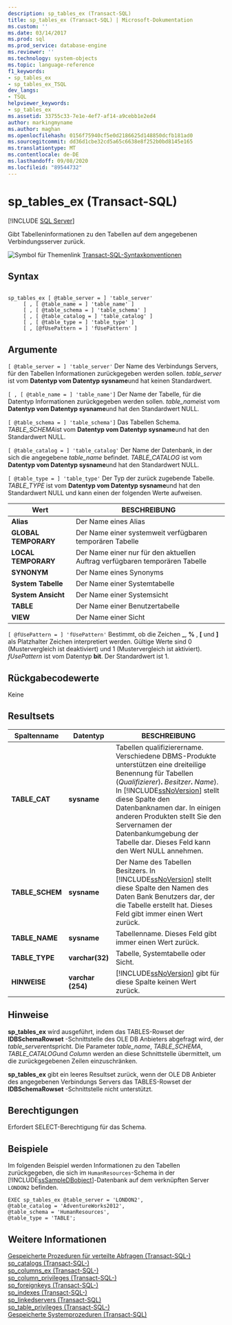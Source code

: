 ```yaml
---
description: sp_tables_ex (Transact-SQL)
title: sp_tables_ex (Transact-SQL) | Microsoft-Dokumentation
ms.custom: ''
ms.date: 03/14/2017
ms.prod: sql
ms.prod_service: database-engine
ms.reviewer: ''
ms.technology: system-objects
ms.topic: language-reference
f1_keywords:
- sp_tables_ex
- sp_tables_ex_TSQL
dev_langs:
- TSQL
helpviewer_keywords:
- sp_tables_ex
ms.assetid: 33755c33-7e1e-4ef7-af14-a9cebb1e2ed4
author: markingmyname
ms.author: maghan
ms.openlocfilehash: 0156f75940cf5e0d2186625d148850dcfb181ad0
ms.sourcegitcommit: dd36d1cbe32cd5a65c6638e8f252b0bd8145e165
ms.translationtype: MT
ms.contentlocale: de-DE
ms.lasthandoff: 09/08/2020
ms.locfileid: "89544732"
---
```

# <a name="sp_tables_ex-transact-sql"></a>sp_tables_ex (Transact-SQL)
[!INCLUDE [SQL Server](../../includes/applies-to-version/sqlserver.md)]

  Gibt Tabelleninformationen zu den Tabellen auf dem angegebenen Verbindungsserver zurück.  
  
 ![Symbol für Themenlink](../../database-engine/configure-windows/media/topic-link.gif "Symbol für Themenlink") [Transact-SQL-Syntaxkonventionen](../../t-sql/language-elements/transact-sql-syntax-conventions-transact-sql.md)  
  
## <a name="syntax"></a>Syntax  
  
```  
  
sp_tables_ex [ @table_server = ] 'table_server'   
     [ , [ @table_name = ] 'table_name' ]   
     [ , [ @table_schema = ] 'table_schema' ]  
     [ , [ @table_catalog = ] 'table_catalog' ]   
     [ , [ @table_type = ] 'table_type' ]   
     [ , [@fUsePattern = ] 'fUsePattern' ]  
```  
  
## <a name="arguments"></a>Argumente  
`[ @table_server = ] 'table_server'` Der Name des Verbindungs Servers, für den Tabellen Informationen zurückgegeben werden sollen. *table_server* ist vom **Datentyp vom Datentyp sysname**und hat keinen Standardwert.  
  
``[ , [ @table_name = ] 'table_name']`` Der Name der Tabelle, für die Datentyp Informationen zurückgegeben werden sollen. *table_name*ist vom **Datentyp vom Datentyp sysname**und hat den Standardwert NULL.  
  
`[ @table_schema = ] 'table_schema']` Das Tabellen Schema. *TABLE_SCHEMA*ist vom **Datentyp vom Datentyp sysname**und hat den Standardwert NULL.  
  
`[ @table_catalog = ] 'table_catalog'` Der Name der Datenbank, in der sich die angegebene *table_name* befindet. *TABLE_CATALOG* ist vom **Datentyp vom Datentyp sysname**und hat den Standardwert NULL.  
  
`[ @table_type = ] 'table_type'` Der Typ der zurück zugebende Tabelle. *TABLE_TYPE* ist vom **Datentyp vom Datentyp sysname**und hat den Standardwert NULL und kann einen der folgenden Werte aufweisen.  
  
|Wert|BESCHREIBUNG|  
|-----------|-----------------|  
|**Alias**|Der Name eines Alias|  
|**GLOBAL TEMPORARY**|Der Name einer systemweit verfügbaren temporären Tabelle|  
|**LOCAL TEMPORARY**|Der Name einer nur für den aktuellen Auftrag verfügbaren temporären Tabelle|  
|**SYNONYM**|Der Name eines Synonyms|  
|**System Tabelle**|Der Name einer Systemtabelle|  
|**System Ansicht**|Der Name einer Systemsicht|  
|**TABLE**|Der Name einer Benutzertabelle|  
|**VIEW**|Der Name einer Sicht|  
  
`[ @fUsePattern = ] 'fUsePattern'` Bestimmt, ob die Zeichen **_**, **%** , **[** und **]** als Platzhalter Zeichen interpretiert werden. Gültige Werte sind 0 (Mustervergleich ist deaktiviert) und 1 (Mustervergleich ist aktiviert). *fUsePattern* ist vom Datentyp **bit**. Der Standardwert ist 1.  
  
## <a name="return-code-values"></a>Rückgabecodewerte  
 Keine  
  
## <a name="result-sets"></a>Resultsets  
  
|Spaltenname|Datentyp|BESCHREIBUNG|  
|-----------------|---------------|-----------------|  
|**TABLE_CAT**|**sysname**|Tabellen qualifizierername. Verschiedene DBMS-Produkte unterstützen eine dreiteilige Benennung für Tabellen (_Qualifizierer_)**.** _Besitzer_**.** _Name_). In [!INCLUDE[ssNoVersion](../../includes/ssnoversion-md.md)] stellt diese Spalte den Datenbanknamen dar. In einigen anderen Produkten stellt Sie den Servernamen der Datenbankumgebung der Tabelle dar. Dieses Feld kann den Wert NULL annehmen.|  
|**TABLE_SCHEM**|**sysname**|Der Name des Tabellen Besitzers. In [!INCLUDE[ssNoVersion](../../includes/ssnoversion-md.md)] stellt diese Spalte den Namen des Daten Bank Benutzers dar, der die Tabelle erstellt hat. Dieses Feld gibt immer einen Wert zurück.|  
|**TABLE_NAME**|**sysname**|Tabellenname. Dieses Feld gibt immer einen Wert zurück.|  
|**TABLE_TYPE**|**varchar(32)**|Tabelle, Systemtabelle oder Sicht.|  
|**HINWEISE**|**varchar (254)**|[!INCLUDE[ssNoVersion](../../includes/ssnoversion-md.md)] gibt für diese Spalte keinen Wert zurück.|  
  
## <a name="remarks"></a>Hinweise  
 **sp_tables_ex** wird ausgeführt, indem das TABLES-Rowset der **IDBSchemaRowset** -Schnittstelle des OLE DB Anbieters abgefragt wird, der *table_server*entspricht. Die Parameter *table_name*, *TABLE_SCHEMA*, *TABLE_CATALOG*und *Column* werden an diese Schnittstelle übermittelt, um die zurückgegebenen Zeilen einzuschränken.  
  
 **sp_tables_ex** gibt ein leeres Resultset zurück, wenn der OLE DB Anbieter des angegebenen Verbindungs Servers das TABLES-Rowset der **IDBSchemaRowset** -Schnittstelle nicht unterstützt.  
  
## <a name="permissions"></a>Berechtigungen  
 Erfordert SELECT-Berechtigung für das Schema.  
  
## <a name="examples"></a>Beispiele  
 Im folgenden Beispiel werden Informationen zu den Tabellen zurückgegeben, die sich im `HumanResources`-Schema in der [!INCLUDE[ssSampleDBobject](../../includes/sssampledbobject-md.md)]-Datenbank auf dem verknüpften Server `LONDON2` befinden.  
  
```  
EXEC sp_tables_ex @table_server = 'LONDON2',   
@table_catalog = 'AdventureWorks2012',   
@table_schema = 'HumanResources',   
@table_type = 'TABLE';  
```  
  
## <a name="see-also"></a>Weitere Informationen  
 [Gespeicherte Prozeduren für verteilte Abfragen &#40;Transact-SQL-&#41;](../../relational-databases/system-stored-procedures/distributed-queries-stored-procedures-transact-sql.md)   
 [sp_catalogs &#40;Transact-SQL-&#41;](../../relational-databases/system-stored-procedures/sp-catalogs-transact-sql.md)   
 [sp_columns_ex &#40;Transact-SQL-&#41;](../../relational-databases/system-stored-procedures/sp-columns-ex-transact-sql.md)   
 [sp_column_privileges &#40;Transact-SQL-&#41;](../../relational-databases/system-stored-procedures/sp-column-privileges-transact-sql.md)   
 [sp_foreignkeys &#40;Transact-SQL-&#41;](../../relational-databases/system-stored-procedures/sp-foreignkeys-transact-sql.md)   
 [sp_indexes &#40;Transact-SQL-&#41;](../../relational-databases/system-stored-procedures/sp-indexes-transact-sql.md)   
 [sp_linkedservers (Transact-SQL)](../../relational-databases/system-stored-procedures/sp-linkedservers-transact-sql.md)   
 [sp_table_privileges &#40;Transact-SQL-&#41;](../../relational-databases/system-stored-procedures/sp-table-privileges-transact-sql.md)   
 [Gespeicherte Systemprozeduren &#40;Transact-SQL&#41;](../../relational-databases/system-stored-procedures/system-stored-procedures-transact-sql.md)  
  
  

